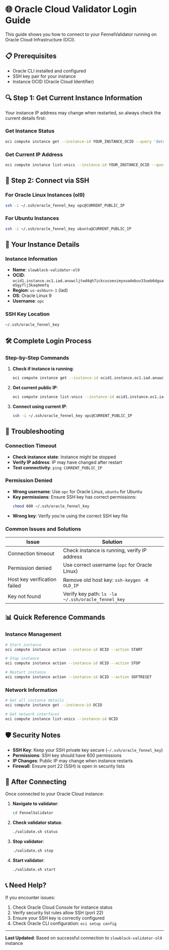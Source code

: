 # 🌐 Oracle Cloud Validator Login Guide

This guide shows you how to connect to your FennelValidator running on Oracle Cloud Infrastructure (OCI).

## 📋 **Prerequisites**

- Oracle CLI installed and configured
- SSH key pair for your instance
- Instance OCID (Oracle Cloud Identifier)

## 🔍 **Step 1: Get Current Instance Information**

Your instance IP address may change when restarted, so always check the current details first:

### **Get Instance Status**
```bash
oci compute instance get --instance-id YOUR_INSTANCE_OCID --query 'data.{state:"lifecycle-state",name:"display-name"}' --output table
```

### **Get Current IP Address**
```bash
oci compute instance list-vnics --instance-id YOUR_INSTANCE_OCID --query 'data[0].{"Public-IP":"public-ip","Private-IP":"private-ip","State":"lifecycle-state"}' --output table
```

## 🔑 **Step 2: Connect via SSH**

### **For Oracle Linux Instances (ol9)**
```bash
ssh -i ~/.ssh/oracle_fennel_key opc@CURRENT_PUBLIC_IP
```

### **For Ubuntu Instances**
```bash
ssh -i ~/.ssh/oracle_fennel_key ubuntu@CURRENT_PUBLIC_IP
```

## 📝 **Your Instance Details**

### **Instance Information**
- **Name**: `slowblock-validator-ol9`
- **OCID**: `ocid1.instance.oc1.iad.anuwcljtwd4qh7ickcucoeximyxua4ebuv33ueb6dguam5gyflj3kaq4emfq`
- **Region**: `us-ashburn-1` (iad)
- **OS**: Oracle Linux 9
- **Username**: `opc`

### **SSH Key Location**
```bash
~/.ssh/oracle_fennel_key
```

## 🛠️ **Complete Login Process**

### **Step-by-Step Commands**

1. **Check if instance is running**:
   ```bash
   oci compute instance get --instance-id ocid1.instance.oc1.iad.anuwcljtwd4qh7ickcucoeximyxua4ebuv33ueb6dguam5gyflj3kaq4emfq --query 'data.{state:"lifecycle-state",name:"display-name"}' --output table
   ```

2. **Get current public IP**:
   ```bash
   oci compute instance list-vnics --instance-id ocid1.instance.oc1.iad.anuwcljtwd4qh7ickcucoeximyxua4ebuv33ueb6dguam5gyflj3kaq4emfq --query 'data[0].{"Public-IP":"public-ip","Private-IP":"private-ip","State":"lifecycle-state"}' --output table
   ```

3. **Connect using current IP**:
   ```bash
   ssh -i ~/.ssh/oracle_fennel_key opc@CURRENT_PUBLIC_IP
   ```

## 🚨 **Troubleshooting**

### **Connection Timeout**
- **Check instance state**: Instance might be stopped
- **Verify IP address**: IP may have changed after restart
- **Test connectivity**: `ping CURRENT_PUBLIC_IP`

### **Permission Denied**
- **Wrong username**: Use `opc` for Oracle Linux, `ubuntu` for Ubuntu
- **Key permissions**: Ensure SSH key has correct permissions:
  ```bash
  chmod 600 ~/.ssh/oracle_fennel_key
  ```
- **Wrong key**: Verify you're using the correct SSH key file

### **Common Issues and Solutions**

| Issue | Solution |
|-------|----------|
| Connection timeout | Check instance is running, verify IP address |
| Permission denied | Use correct username (`opc` for Oracle Linux) |
| Host key verification failed | Remove old host key: `ssh-keygen -R OLD_IP` |
| Key not found | Verify key path: `ls -la ~/.ssh/oracle_fennel_key` |

## 📊 **Quick Reference Commands**

### **Instance Management**
```bash
# Start instance
oci compute instance action --instance-id OCID --action START

# Stop instance  
oci compute instance action --instance-id OCID --action STOP

# Restart instance
oci compute instance action --instance-id OCID --action SOFTRESET
```

### **Network Information**
```bash
# Get all instance details
oci compute instance get --instance-id OCID

# Get network interfaces
oci compute instance list-vnics --instance-id OCID
```

## 🛡️ **Security Notes**

- **SSH Key**: Keep your SSH private key secure (`~/.ssh/oracle_fennel_key`)
- **Permissions**: SSH key should have 600 permissions
- **IP Changes**: Public IP may change when instance restarts
- **Firewall**: Ensure port 22 (SSH) is open in security lists

## 🔄 **After Connecting**

Once connected to your Oracle Cloud instance:

1. **Navigate to validator**:
   ```bash
   cd FennelValidator
   ```

2. **Check validator status**:
   ```bash
   ./validate.sh status
   ```

3. **Stop validator**:
   ```bash
   ./validate.sh stop
   ```

4. **Start validator**:
   ```bash
   ./validate.sh start
   ```

## 📞 **Need Help?**

If you encounter issues:
1. Check Oracle Cloud Console for instance status
2. Verify security list rules allow SSH (port 22)
3. Ensure your SSH key is correctly configured
4. Check Oracle CLI configuration: `oci setup config`

---

**Last Updated**: Based on successful connection to `slowblock-validator-ol9` instance 